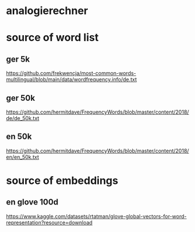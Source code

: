 # analogierechner

# source of word list
## ger 5k
https://github.com/frekwencja/most-common-words-multilingual/blob/main/data/wordfrequency.info/de.txt

## ger 50k
https://github.com/hermitdave/FrequencyWords/blob/master/content/2018/de/de_50k.txt

## en 50k
https://github.com/hermitdave/FrequencyWords/blob/master/content/2018/en/en_50k.txt


# source of embeddings
## en glove 100d
https://www.kaggle.com/datasets/rtatman/glove-global-vectors-for-word-representation?resource=download